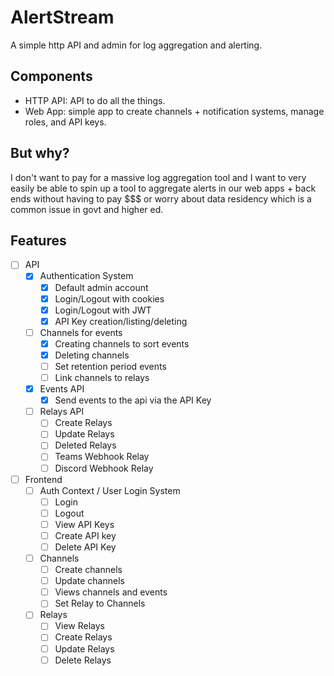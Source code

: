 # AlertStream

A simple http API and admin for log aggregation and alerting.

## Components

- HTTP API: API to do all the things.
- Web App: simple app to create channels + notification systems, manage roles, and API keys.

## But why?

I don't want to pay for a massive log aggregation tool and I want to very easily be able to spin up a tool to aggregate alerts in our web apps + back ends without having to pay $$$ or worry about data residency which is a common issue in govt and higher ed.

## Features 

- [ ] API 
  - [x] Authentication System
    - [x] Default admin account
    - [x] Login/Logout with cookies
    - [x] Login/Logout with JWT 
    - [x] API Key creation/listing/deleting
  - [ ] Channels for events
    - [x] Creating channels to sort events
    - [x] Deleting channels
    - [ ] Set retention period events
    - [ ] Link channels to relays 
  - [x] Events API
    - [x] Send events to the api via the API Key
  - [ ] Relays API
    - [ ] Create Relays
    - [ ] Update Relays
    - [ ] Deleted Relays
    - [ ] Teams Webhook Relay
    - [ ] Discord Webhook Relay      
- [ ] Frontend
  - [ ] Auth Context / User Login System
    - [ ] Login
    - [ ] Logout
    - [ ] View API Keys
    - [ ] Create API key
    - [ ] Delete API Key 
  - [ ] Channels
    - [ ] Create channels
    - [ ] Update channels
    - [ ] Views channels and events
    - [ ] Set Relay to Channels
  - [ ] Relays
    - [ ] View Relays
    - [ ] Create Relays
    - [ ] Update Relays
    - [ ] Delete Relays 
